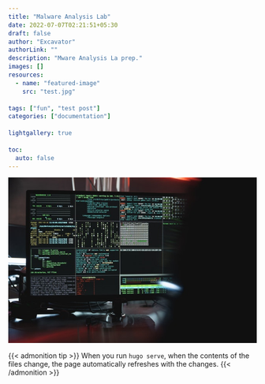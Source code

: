 ```yaml
---
title: "Malware Analysis Lab"
date: 2022-07-07T02:21:51+05:30
draft: false
author: "Excavator"
authorLink: ""
description: "Mware Analysis La prep."
images: []
resources:
  - name: "featured-image"
    src: "test.jpg"

tags: ["fun", "test post"]
categories: ["documentation"]

lightgallery: true

toc:
  auto: false
---
```


<!--more-->

![test](t1.jpg "test image display")

{{< admonition tip >}}
When you run `hugo serve`, when the contents of the files change, the page automatically refreshes with the changes.
{{< /admonition >}}
